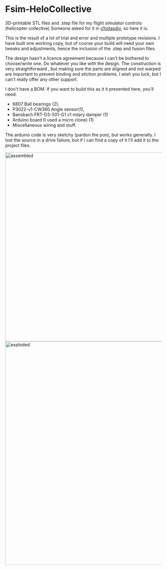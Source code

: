 # Fsim-HeloCollective
3D-printable STL files and .step file for my flight simulator controls (helicopter collective)
Someone asked for it in [r/hotasdiy](https://www.reddit.com/r/HotasDIY/), so here it is.

This is the result of a lot of trial and error and multiple prototype revisions. 
I have built one working copy, but of course your build will need your own tweaks and adjustments, hence the inclusion of the .step and fusion files.

The design hasn't a licence agreement because I can't be bothered to choose/write one. Do whatever you like with the design.
The construction is very straightforward , but making sure the parts are aligned and not warped are important to prevent binding and stiction problems.
I wish you luck, but I can't really offer any other support. 

I don't have a BOM. If you want to build this as it it presented here, you'll need:
* 6807 Ball bearings (2),
* P3022-v1-CW360 Angle sensor(1),
* Bansbach FRT-D3-501-G1 v1 rotary damper (1)
* Arduino board (I used a micro clone) (1)
* Miscellaneous wiring and stuff.

The arduino code is very sketchy (pardon the pun), but works generally. I lost the source in a drive failure, but if I can find a copy of it I'll add it to the project files.

<img width="607" alt="assembled" src="https://github.com/user-attachments/assets/64386cee-a8a8-40de-b154-c66e9ac09308" />
<img width="718" alt="exploded" src="https://github.com/user-attachments/assets/85a38c97-42d6-4c31-b03d-9fdb089630a7" />
